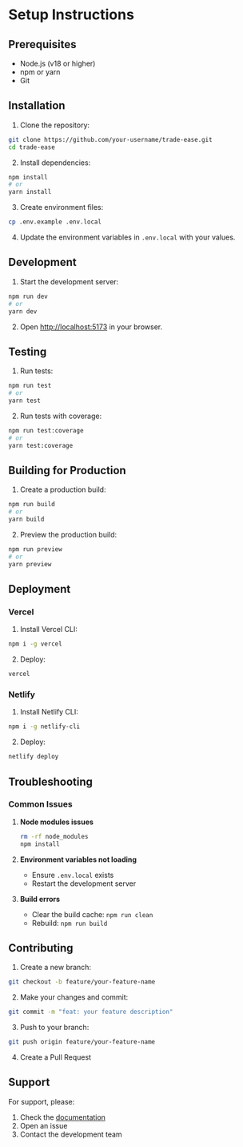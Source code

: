 # Setup Instructions

## Prerequisites

- Node.js (v18 or higher)
- npm or yarn
- Git

## Installation

1. Clone the repository:
```bash
git clone https://github.com/your-username/trade-ease.git
cd trade-ease
```

2. Install dependencies:
```bash
npm install
# or
yarn install
```

3. Create environment files:
```bash
cp .env.example .env.local
```

4. Update the environment variables in `.env.local` with your values.

## Development

1. Start the development server:
```bash
npm run dev
# or
yarn dev
```

2. Open [http://localhost:5173](http://localhost:5173) in your browser.

## Testing

1. Run tests:
```bash
npm run test
# or
yarn test
```

2. Run tests with coverage:
```bash
npm run test:coverage
# or
yarn test:coverage
```

## Building for Production

1. Create a production build:
```bash
npm run build
# or
yarn build
```

2. Preview the production build:
```bash
npm run preview
# or
yarn preview
```

## Deployment

### Vercel

1. Install Vercel CLI:
```bash
npm i -g vercel
```

2. Deploy:
```bash
vercel
```

### Netlify

1. Install Netlify CLI:
```bash
npm i -g netlify-cli
```

2. Deploy:
```bash
netlify deploy
```

## Troubleshooting

### Common Issues

1. **Node modules issues**
   ```bash
   rm -rf node_modules
   npm install
   ```

2. **Environment variables not loading**
   - Ensure `.env.local` exists
   - Restart the development server

3. **Build errors**
   - Clear the build cache: `npm run clean`
   - Rebuild: `npm run build`

## Contributing

1. Create a new branch:
```bash
git checkout -b feature/your-feature-name
```

2. Make your changes and commit:
```bash
git commit -m "feat: your feature description"
```

3. Push to your branch:
```bash
git push origin feature/your-feature-name
```

4. Create a Pull Request

## Support

For support, please:
1. Check the [documentation](docs/)
2. Open an issue
3. Contact the development team 